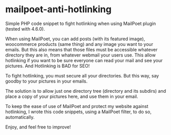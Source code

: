 # mailpoet-anti-hotlinking
Simple PHP code snippet to fight hotlinking when using MailPoet plugin (tested with 4.6.0).

When using MailPoet, you can add posts (with its featured image), woocommerce products (same thing) and any image you want to your emails. But this also means that those files must be accessible whatever directory they are in, from whatever webmail your users use.
This allow hotlinking if you want to be sure everyone can read your mail and see your pictures.
And Hotlinking is BAD for SEO!

To fight hotlinking, you must secure all your directories. But this way, say goodby to your pictures in your emails.

The solution is to allow just one directory tree (directory and its subdirs) and place a copy of your pictures here, and use them in your email.

To keep the ease of use of MailPoet and protect my website against hotlinking, I wrote this code snippets, using a MailPoet filter, to do so, automatically.

Enjoy, and feel free to improve!
